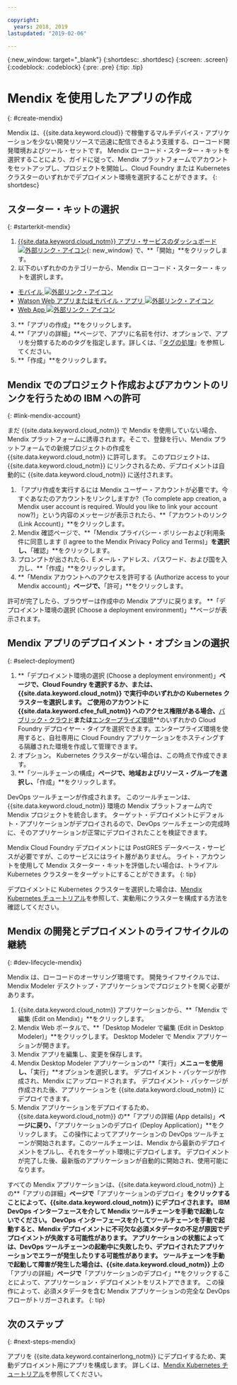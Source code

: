 ```yaml
---

copyright:
  years: 2018, 2019
lastupdated: "2019-02-06"

---
```


{:new_window: target="_blank"}
{:shortdesc: .shortdesc}
{:screen: .screen}
{:codeblock: .codeblock}
{:pre: .pre}
{:tip: .tip}

# Mendix を使用したアプリの作成
{: #create-mendix}

Mendix は、{{site.data.keyword.cloud}} で稼働するマルチデバイス・アプリケーションを少ない開発リソースで迅速に配信できるよう支援する、ローコード開発環境およびツール・セットです。 Mendix ローコード・スターター・キットを選択することにより、ガイドに従って、Mendix プラットフォームでアカウントをセットアップし、プロジェクトを開始し、Cloud Foundry または Kubernetes クラスターのいずれかでデプロイメント環境を選択することができます。
{: shortdesc}

## スターター・キットの選択
{: #starterkit-mendix}

1. [{{site.data.keyword.cloud_notm}} アプリ・サービスのダッシュボード ![外部リンク・アイコン](../../icons/launch-glyph.svg "外部リンク・アイコン")](https://{DomainName}/developer/appservice/dashboard){: new_window} で、**「開始」**をクリックします。
2. 以下のいずれかのカテゴリーから、Mendix ローコード・スターター・キットを選択します。
  * [モバイル ![外部リンク・アイコン](../../icons/launch-glyph.svg "外部リンク・アイコン")](https://{DomainName}/developer/appservice/starter-kits/mendix-mobile-app)
  * [Watson Web アプリまたはモバイル・アプリ ![外部リンク・アイコン](../../icons/launch-glyph.svg "外部リンク・アイコン")](https://{DomainName}/developer/appservice/starter-kits/mendix-web-or-mobile-app-with-watson)
  * [Web App ![外部リンク・アイコン](../../icons/launch-glyph.svg "外部リンク・アイコン")](https://{DomainName}/developer/appservice/starter-kits/mendix-web-app)
3. **「アプリの作成」**をクリックします。
4. **「アプリの詳細」**ページで、アプリに名前を付け、オプションで、アプリを分類するためのタグを指定します。詳しくは、『[タグの処理](/docs/resources/tagging_resources.html#tag)』を参照してください。
5. **「作成」**をクリックします。


## Mendix でのプロジェクト作成およびアカウントのリンクを行うための IBM への許可
{: #link-mendix-account}

まだ {{site.data.keyword.cloud_notm}} で Mendix を使用していない場合、Mendix プラットフォームに誘導されます。そこで、登録を行い、Mendix プラットフォームでの新規プロジェクトの作成を {{site.data.keyword.cloud_notm}} に許可します。 このプロジェクトは、{{site.data.keyword.cloud_notm}} にリンクされるため、デプロイメントは自動的に {{site.data.keyword.cloud_notm}} に送付されます。

1. 「アプリ作成を実行するには Mendix ユーザー・アカウントが必要です。今すぐあなたのアカウントをリンクしますか?（To complete app creation, a Mendix user account is required. Would you like to link your account now?)」という内容のメッセージが表示されたら、**「アカウントのリンク (Link Account)」**をクリックします。
2. Mendix 確認ページで、**「Mendix プライバシー・ポリシーおよび利用条件に同意します (I agree to the Mendix Privacy Policy and Terms)」**を選択し、**「確認」**をクリックします。
3. プロンプトが出されたら、E メール・アドレス、パスワード、および国を入力し、**「作成」**をクリックします。
4. **「Mendix アカウントへのアクセスを許可する (Authorize access to your Mendix account)」**ページで、**「許可」**をクリックします。

許可が完了したら、ブラウザーは作成中の Mendix アプリに戻ります。 **「デプロイメント環境の選択 (Choose a deployment environment)」**ページが表示されます。

## Mendix アプリのデプロイメント・オプションの選択
{: #select-deployment}

1. **「デプロイメント環境の選択 (Choose a deployment environment)」**ページで、Cloud Foundry を選択するか、または、{{site.data.keyword.cloud_notm}} で実行中のいずれかの Kubernetes クラスターを選択します。 ご使用のアカウントに {{site.data.keyword.cfee_full_notm}} へのアクセス権限がある場合、**[パブリック・クラウド](/docs/cloud-foundry-public/about-cf.html#about-cf)**または**[エンタープライズ環境](/docs/cloud-foundry-public/cfee.html#cfee)**のいずれかの Cloud Foundry デプロイヤー・タイプを選択できます。エンタープライズ環境を使用すると、自社専用に Cloud Foundry アプリケーションをホスティングする隔離された環境を作成して管理できます。
2. オプション。 Kubernetes クラスターがない場合は、この時点で作成できます。
3. **「ツールチェーンの構成」**ページで、地域およびリソース・グループを選択し、**「作成」**をクリックします。

DevOps ツールチェーンが作成されます。 このツールチェーンは、{{site.data.keyword.cloud_notm}} 環境の Mendix プラットフォーム内で Mendix プロジェクトを統合します。 ターゲット・デプロイメントにデフォルト・アプリケーションがデプロイされるので、DevOps ツールチェーンの完成時に、そのアプリケーションが正常にデプロイされたことを検証できます。

Mendix Cloud Foundry デプロイメントには PostGRES データベース・サービスが必要ですが、このサービスにはライト層がありません。 ライト・アカウントを使用して Mendix スターター・キットを評価したい場合は、トライアル Kubernetes クラスターをターゲットにすることができます。
{: tip}

デプロイメントに Kubernetes クラスターを選択した場合は、[Mendix Kubernetes チュートリアル](/docs/apps/tutorials/tutorial_mendix_kubernetes.html#deploy-mendix-kube)を参照して、実動用にクラスターを構成する方法を確認してください。


## Mendix の開発とデプロイメントのライフサイクルの継続
{: #dev-lifecycle-mendix}

Mendix は、ローコードのオーサリング環境です。 開発ライフサイクルでは、Mendix Modeler デスクトップ・アプリケーションでプロジェクトを開く必要があります。

1. {{site.data.keyword.cloud_notm}} アプリケーションから、**「Mendix で編集 (Edit on Mendix)」**をクリックします。
2. Mendix Web ポータルで、**「Desktop Modeler で編集 (Edit in Desktop Modeler)」**をクリックします。
  Desktop Modeler で Mendix アプリケーションが開きます。
3. Mendix アプリを編集し、変更を保存します。
4. Mendix Desktop Modeler アプリケーションの**「実行」**メニューを使用し、**「実行」**オプションを選択します。
  デプロイメント・パッケージが作成され、Mendix にアップロードされます。 デプロイメント・パッケージが作成された後、アプリケーションを {{site.data.keyword.cloud_notm}} にデプロイできます。
5. Mendix アプリケーションをデプロイするため、{{site.data.keyword.cloud_notm}} の**「アプリの詳細 (App details)」**ページに戻り、**「アプリケーションのデプロイ (Deploy Application)」**をクリックします。
  この操作によってアプリケーションの DevOps ツールチェーンが開始されます。このツールチェーンは、Mendix から最新のデプロイメントをプルし、それをターゲット環境にデプロイします。 デプロイメントが完了した後、最新版のアプリケーションが自動的に開始され、使用可能になります。

すべての Mendix アプリケーションは、{{site.data.keyword.cloud_notm}} 上の**「アプリの詳細」**ページで**「アプリケーションのデプロイ」**をクリックすることによって、{{site.data.keyword.cloud_notm}} にデプロイされます。 IBM DevOps インターフェースを介して Mendix ツールチェーンを手動で起動しないでください。 DevOps インターフェースを介してツールチェーンを手動で起動すると、Mendix デプロイメントに不可欠な必須メタデータの不足が原因でデプロイメントが失敗する可能性があります。 アプリケーションの状態によっては、DevOps ツールチェーンの起動中に失敗したり、デプロイされたアプリケーションでエラーが発生したりする可能性があります。 ツールチェーンを手動で起動して障害が発生した場合は、{{site.data.keyword.cloud_notm}} 上の**「アプリの詳細」**ページで**「アプリケーションのデプロイ」**をクリックすることによって、アプリケーション・デプロイメントをリストアできます。 この操作によって、必須メタデータを含む Mendix アプリケーションの完全な DevOps フローがトリガーされます。
{: tip}

## 次のステップ 
{: #next-steps-mendix}

アプリを {{site.data.keyword.containerlong_notm}} にデプロイするため、実動デプロイメント用にアプリを構成します。 詳しくは、[Mendix Kubernetes チュートリアル](/docs/apps/tutorials/tutorial_mendix_kubernetes.html#deploy-mendix-kube)を参照してください。 
